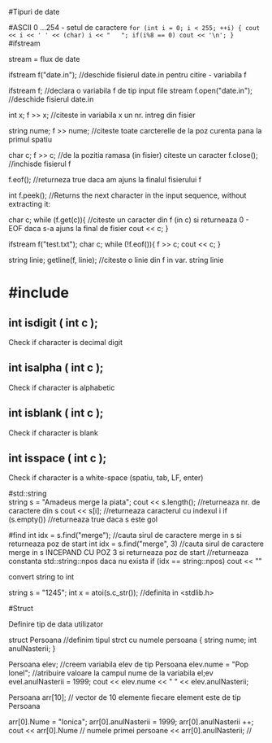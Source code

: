 
#Tipuri de date

#ASCII
0 ...254 - setul de caractere
`for (int i = 0; i < 255; ++i)
	{
		cout << i << ' ' << (char) i << "   ";
		if(i%8 == 0) cout << '\n';
	}
`
#ifstream

stream = flux de date


ifstream f("date.in");     //deschide fisierul date.in pentru citire - variabila f

ifstream f;					//declara o variabila f de tip input file stream
f.open("date.in");			//deschide fisierul date.in

int x;
f >> x;						//citeste in variabila x un nr. intreg din fisier

string nume;
f >> nume;					//citeste toate carcterelle de la poz curenta pana la primul spatiu

char c;
f >> c;						//de la pozitia ramasa (in fisier) citeste un caracter
f.close();					//inchisde fisierul f

f.eof();  					//returneza true daca am ajuns la finalul fisierului f

int f.peek();				//Returns the next character in the input sequence, without extracting it: 

char c;
while (f.get(c)){			//citeste un caracter din f (in c) si returneaza 0 - EOF daca s-a ajuns la final de fisier
	cout << c;
}

ifstream f("test.txt");
char c;
while (!f.eof()){
	f >> c;
	cout << c;
}

string linie;
getline(f, linie);			//citeste o linie din f in var. string linie


# #include <cctype>

## int isdigit ( int c );
Check if character is decimal digit
## int isalpha ( int c );
Check if character is alphabetic
## int isblank ( int c );
Check if character is blank
## int isspace ( int c ); 
Check if character is a white-space (spatiu, tab, LF, enter)

#std::string   
string s = "Amadeus merge la piata";
cout << s.length();		//returneaza nr. de caractere din s
cout << s[i];			//returneaza caracterul cu indexul i
if (s.empty()) 			//returneaza true daca s este gol

#find
int idx = s.find("merge"); 		//cauta sirul de caractere merge in s si returneaza poz de start
int idx = s.find("merge", 3)	//cauta sirul de caractere merge in s INCEPAND CU POZ 3 si returneaza poz de start
//returneaza constanta std::string::npos daca nu exista
if (idx == string::npos) cout << ""


convert string to int

string s = "1245";
int x = atoi(s.c_str());	//definita in <stdlib.h>


#Struct

Definire tip de data utilizator


struct Persoana			//definim tipul strct cu numele persoana
{
	string nume;
	int anulNasterii; 
}

Persoana elev;				//creem variabila elev de tip Persoana
elev.nume = "Pop Ionel";	//atribuire valoare la campul nume de la variabila el;ev
evel.anulNasterii = 1999;
cout << elev.nume << " " << elev.anulNasterii;

Persoana arr[10];			// vector de 10 elemente fiecare element este de tip Persoana

arr[0].Nume = "Ionica";
arr[0].anulNasterii = 1999;
arr[0].anulNasterii ++;
cout 
	<< arr[0].Nume			// numele primei persoane
	<< arr[0].anulNasterii; //


